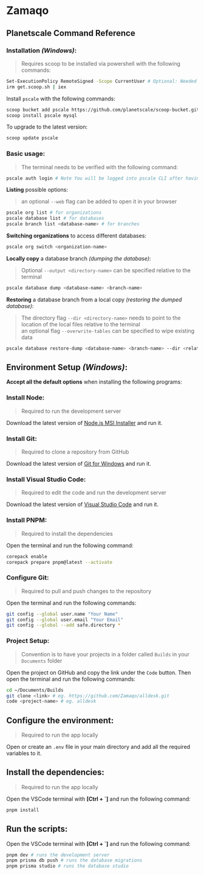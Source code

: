 # Zamaqo

## Planetscale Command Reference

### Installation _(Windows)_:

> Requires scoop to be installed via powershell with the following commands:

```bash
Set-ExecutionPolicy RemoteSigned -Scope CurrentUser # Optional: Needed to run a remote script
irm get.scoop.sh | iex
```

Install `pscale` with the following commands:

```bash
scoop bucket add pscale https://github.com/planetscale/scoop-bucket.git
scoop install pscale mysql
```

To upgrade to the latest version:

```bash
scoop update pscale
```

### **Basic usage:**

> The terminal needs to be verified with the following command:

```bash
pscale auth login # Note You will be logged into pscale CLI after having to verify a char/integer string via a web gui
```

**Listing** possible options:

> an optional `--web` flag can be added to open it in your browser

```bash
pscale org list # for organizations
pscale database list # for databases
pscale branch list <database-name> # for branches
```

**Switching organizations** to access different databases:

```bash
pscale org switch <organization-name>
```

**Locally copy** a database branch _(dumping the database)_:

> Optional `--output <directory-name>` can be specified relative to the terminal

```bash
pscale database dump <database-name> <branch-name>
```

**Restoring** a database branch from a local copy _(restoring the dumped database)_:

> The directory flag `--dir <directory-name>` needs to point to the location of the local files relative to the terminal  
> an optional flag `--overwrite-tables` can be specified to wipe existing data

```bash
pscale database restore-dump <database-name> <branch-name> --dir <relative-directory>
```

## Environment Setup _(Windows)_:

**Accept all the default options** when installing the following programs:

### Install Node:

> Required to run the development server

Download the latest version of [Node.js MSI Installer](https://nodejs.org/en/download/) and run it.

### Install Git:

> Required to clone a repository from GitHub

Download the latest version of [Git for Windows](https://git-scm.com/download/win) and run it.

### Install Visual Studio Code:

> Required to edit the code and run the development server

Download the latest version of [Visual Studio Code](https://code.visualstudio.com/download) and run it.

### Install PNPM:

> Required to install the dependencies

Open the terminal and run the following command:

```bash
corepack enable
corepack prepare pnpm@latest --activate
```

### Configure Git:

> Required to pull and push changes to the repository

Open the terminal and run the following commands:

```bash
git config --global user.name "Your Name"
git config --global user.email "Your Email"
git config --global --add safe.directory *
```

### Project Setup:

> Convention is to have your projects in a folder called `Builds` in your `Documents` folder

Open the project on GitHub and copy the link under the `Code` button. Then open the terminal and run the following commands:

```bash
cd ~/Documents/Builds
git clone <link> # eg. https://github.com/Zamaqo/alldesk.git
code <project-name> # eg. alldesk
```

## Configure the environment:

> Required to run the app locally

Open or create an `.env` file in your main directory and add all the required variables to it.

## Install the dependencies:

> Required to run the app locally

Open the VSCode terminal with **[Ctrl + \`]** and run the following command:

```bash
pnpm install
```

## Run the scripts:

Open the VSCode terminal with **[Ctrl + \`]** and run the following command:

```bash
pnpm dev # runs the development server
pnpm prisma db push # runs the database migrations
pnpm prisma studio # runs the database studio
```
